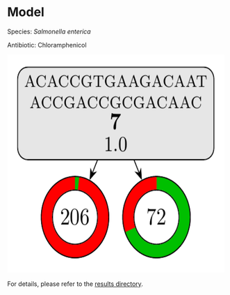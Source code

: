 
# Model

Species: *Salmonella enterica*

Antibiotic: Chloramphenicol

<img src="./model.png" width=500 height=500 />

For details, please refer to the [results directory](../../../../../results/cart_b/salmonella%20enterica/chloramphenicol/repeat_2/).

